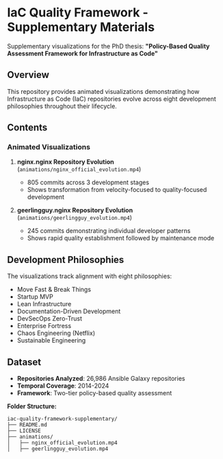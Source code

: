 # IaC Quality Framework - Supplementary Materials

Supplementary visualizations for the PhD thesis: **"Policy-Based Quality Assessment Framework for Infrastructure as Code"**

## Overview

This repository provides animated visualizations demonstrating how Infrastructure as Code (IaC) repositories evolve across eight development philosophies throughout their lifecycle.

## Contents

### Animated Visualizations

1. **nginx.nginx Repository Evolution** (`animations/nginx_official_evolution.mp4`)
   - 805 commits across 3 development stages
   - Shows transformation from velocity-focused to quality-focused development
   
2. **geerlingguy.nginx Repository Evolution** (`animations/geerlingguy_evolution.mp4`)
   - 245 commits demonstrating individual developer patterns
   - Shows rapid quality establishment followed by maintenance mode

## Development Philosophies

The visualizations track alignment with eight philosophies:
- Move Fast & Break Things
- Startup MVP
- Lean Infrastructure
- Documentation-Driven Development
- DevSecOps Zero-Trust
- Enterprise Fortress
- Chaos Engineering (Netflix)
- Sustainable Engineering

## Dataset

- **Repositories Analyzed**: 26,986 Ansible Galaxy repositories
- **Temporal Coverage**: 2014-2024
- **Framework**: Two-tier policy-based quality assessment

**Folder Structure:**
```
iac-quality-framework-supplementary/
├── README.md
├── LICENSE
├── animations/
│   ├── nginx_official_evolution.mp4
│   ├── geerlingguy_evolution.mp4
